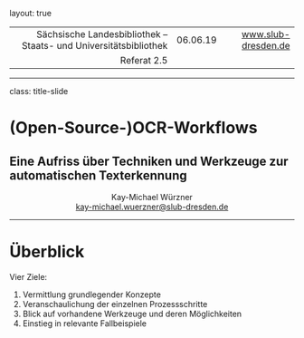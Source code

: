 layout: true
  
<div class="my-header"></div>

<div class="my-footer">
  <table>
    <tr>
      <td style="text-align:right">Sächsische Landesbibliothek – Staats- und Universitätsbibliothek</td>
      <td>06.06.19</td>
      <td style="text-align:right"><a href="https://www.slub-dresden.de/">www.slub-dresden.de</a></td>
    </tr>
    <tr>
      <td style="text-align:right">Referat 2.5</td>
      <td />
    </tr>
  </table>
</div>

---

class: title-slide

# (Open-Source-)OCR-Workflows
## Eine Aufriss über Techniken und Werkzeuge zur automatischen Texterkennung

<center>Kay-Michael Würzner<br/>
<a href="mailto:kay-michael.wuerzner@slub-dresden.de">kay-michael.wuerzner@slub-dresden.de</a>
</center>


---

# Überblick

Vier Ziele:
1. Vermittlung grundlegender Konzepte
2. Veranschaulichung der einzelnen Prozessschritte
3. Blick auf vorhandene Werkzeuge und deren Möglichkeiten
4. Einstieg in relevante Fallbeispiele
